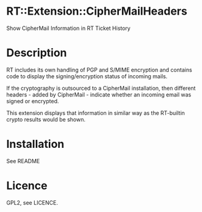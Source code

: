# RT::Extension::CipherMailHeaders

Show CipherMail Information in RT Ticket History

# Description

RT includes its own handling of PGP and S/MIME encryption and contains
code to display the signing/encryption status of incoming mails.

If the cryptography is outsourced to a CipherMail installation, then
different headers - added by CipherMail - indicate whether an incoming
email was signed or encrypted.

This extension displays that information in similar way as the
RT-builtin crypto results would be shown.

# Installation

See README

# Licence

GPL2, see LICENCE.


